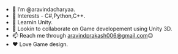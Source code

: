 - 👋  I’m @aravindacharyaa.
- 👀 Interests - C#,Python,C++.
- 🌱 Learnin Unity.
- 💞️ Lookin to collaborate on Game developement using Unity 3D.
- 📫 Reach me through aravindprakash006@gmail.com😉
- ❤ Love Game design.
<!---
aravindprakas/aravindprakas is a ✨ special ✨ repository because its `README.md` (this file) appears on your GitHub profile.
You can click the Preview link to take a look at your changes.
--->
